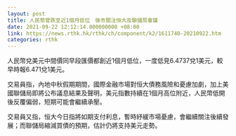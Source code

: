 ```yaml
---
layout: post
title: 人民幣曾跌至近1個月低位　後市關注恒大及聯儲局會議
date: 2021-09-22 12:12:14.000000000 +08:00
link: https://news.rthk.hk/rthk/ch/component/k2/1611740-20210922.htm
categories: rthk
---
```


人民幣兌美元中間價同早段匯價都創近1個月低位，一度低見6.4737兌1美元，較早時報6.471兌1美元。

交易員指，內地中秋假期期間，國際金融市場對恒大債務風險和憂慮加劇，加上美國聯儲局即將公布議息結果及聲明，美元指數持續在1個月高位附近，人民幣低開後反覆偏弱，短期可能會繼續承壓。

交易員又指，恒大今日指將如期支付利息，暫時紓緩市場憂慮，會繼續關注後續發展；而聯儲局縮減買債的預期，估計仍將支持美元走勢。

